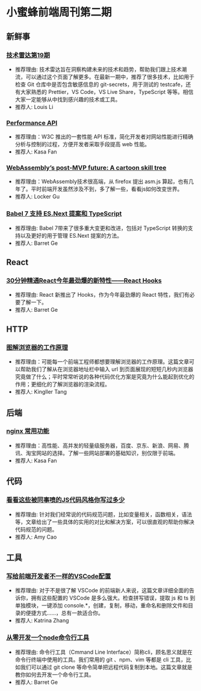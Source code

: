 # 小蜜蜂前端周刊第二期

## 新鲜事

### [技术雷达第19期](https://www.thoughtworks.com/cn/radar)

+ 推荐理由:  技术雷达旨在洞察构建未来的技术和趋势，帮助我们跟上技术潮流，可以通过这个页面了解更多。在最新一期中，推荐了很多技术，比如用于检查 Git 仓库中是否包含敏感信息的 git-secrets，用于测试的 testcafe，还有大家熟悉的 Prettier，VS Code，VS Live Share，TypeScript 等等。相信大家一定能够从中找到感兴趣的技术或工具。
+ 推荐人: Louis Li

### [Performance API](http://javascript.ruanyifeng.com/bom/performance.html)

+ 推荐理由：W3C 推出的一套性能 API 标准，简化开发者对网站性能进行精确分析与控制的过程，方便开发者采取手段提高 web 性能。
+ 推荐人: Kasa Fan

### [WebAssembly’s post-MVP future: A cartoon skill tree](https://hacks.mozilla.org/2018/10/webassemblys-post-mvp-future/)

+ 推荐理由：WebAssembly技术很高端，从 firefox 提出 asm.js 算起，也有几年了。平时前端开发虽然涉及不到，多了解一些，看看js如何改变世界。
+ 推荐人: Locker Gu

### [Babel 7 支持 ES.Next 提案和 TypeScript](https://www.infoq.cn/article/2018%2F10%2Fbabel-7-typescript-esnext)

+ 推荐理由: Babel 7带来了很多重大变更和改进，包括对 TypeScript 转换的支持以及更好的用于管理 ES.Next 提案的方法。
+ 推荐人: Barret Ge

## React

### [30分钟精通React今年最劲爆的新特性——React Hooks](https://mp.weixin.qq.com/s?__biz=MjM5MTA1MjAxMQ==&mid=2651230285&idx=1&sn=02499ccd8f7760d2a7e09b3e3ff8259a&chksm=bd4949c98a3ec0df445ecb18a7af582d8dda3329c3f3b2dc80b7f005e9b677152350f0045769&mpshare=1&scene=1&srcid=&rd2werd=1#wechat_redirect)

+ 推荐理由: React 新推出了 Hooks，作为今年最劲爆的 React 特性，我们有必要了解一下。
+ 推荐人: Barret Ge

## HTTP

### [图解浏览器的工作原理](https://zhuanlan.zhihu.com/p/47407398)

+ 推荐理由：可能每一个前端工程师都想要理解浏览器的工作原理。这篇文章可以帮助我们了解从在浏览器地址栏中输入 url 到页面展现的短短几秒内浏览器究竟做了什么；平时常常听说的各种代码优化方案是究竟为什么能起到优化的作用；更细化的了解浏览器的渲染流程。
+ 推荐人: Kingller Tang

## 后端

### [nginx 常用功能](https://mp.weixin.qq.com/s/IRhxdg_cgkJQoSLiHooRsg)

+ 推荐理由：高性能、高并发的轻量级服务器，百度、京东、新浪、网易、腾讯、淘宝网站的选择。了解一些网站部署的基础知识，别仅限于前端。
+ 推荐人: Kasa Fan

## 代码

### [看看这些被同事喷的JS代码风格你写过多少](https://juejin.im/post/5becf928f265da61380ec986)

+ 推荐理由: 针对我们经常说的代码规范问题，比如变量相关，函数相关，语法等，文章给出了一些具体的实用的对比和解决方案，可以很直观的帮助你解决代码规范的问题。
+ 推荐人: Amy Cao

## 工具

### [写给前端开发者不一样的VSCode配置](https://juejin.im/post/5bea48c4e51d454e5b5f19e8)

+ 推荐理由: 对于不是很了解 VSCode 的前端新人来说，这篇文章详细全面的告诉你，拥有这些配置的 VSCode 是多么强大。检查拼写错误，提取 js 和 ts 到单独模块，一键添加 console.*，创建，复制，移动，重命名和删除文件和目录的便捷方式......，总有一款适合你。
+ 推荐人: Katrina Zhang

### [从零开发一个node命令行工具](https://mp.weixin.qq.com/s?__biz=MzI1ODE4NzE1Nw==&mid=2247487065&idx=1&sn=47d5e107b26d14c75d49e07c82e17eb8&chksm=ea0d44a3dd7acdb5e9df983c2a300338ab8997d200786054150409dab27dd066cda0a53ad2ef&mpshare=1&scene=1&srcid=&rd2werd=1#wechat_redirect)

+ 推荐理由: 命令行工具（Cmmand Line Interface）简称cli，顾名思义就是在命令行终端中使用的工具。我们常用的 git 、npm、vim 等都是 cli 工具，比如我们可以通过 git clone 等命令简单把远程代码复制到本地。这篇文章就是教你如何去开发一个命令行工具。
+ 推荐人: Barret Ge